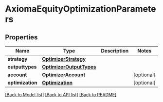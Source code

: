 # AxiomaEquityOptimizationParameters


## Properties
Name | Type | Description | Notes
------------ | ------------- | ------------- | -------------
**strategy** | [**OptimizerStrategy**](OptimizerStrategy.md) |  | 
**outputtypes** | [**OptimizerOutputTypes**](OptimizerOutputTypes.md) |  | 
**account** | [**OptimizerAccount**](OptimizerAccount.md) |  | [optional] 
**optimization** | [**Optimization**](Optimization.md) |  | [optional] 

[[Back to Model list]](../README.md#documentation-for-models) [[Back to API list]](../README.md#documentation-for-api-endpoints) [[Back to README]](../README.md)


